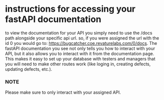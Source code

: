 # instructions for accessing your fastAPI documentation
to view the documentation for your API you simply need to use the /docs path alongside your specific api url. so, if you were assigned the url with the id 0 you would go to: https://bugcatcher.coe.revaturelabs.com/0/docs. The fastAPI documentation you see not only tells you how to interact with your API, but it also allows you to interact with it from the documentation page. This makes it easy to set up your database with testers and managers that you will need to make other routes work (like loging in, creating defects, updating defects, etc.).

### NOTE
Please make sure to only interact with your assigned API.